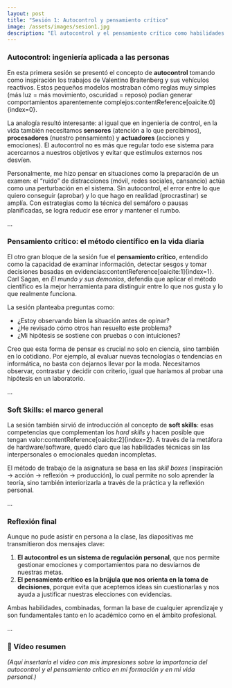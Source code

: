 ```yaml
---
layout: post
title: "Sesión 1: Autocontrol y pensamiento crítico"
image: /assets/images/sesion1.jpg
description: "El autocontrol y el pensamiento crítico como habilidades esenciales en la vida personal y profesional."
---
```


### Autocontrol: ingeniería aplicada a las personas  

En esta primera sesión se presentó el concepto de **autocontrol** tomando como inspiración los trabajos de Valentino Braitenberg y sus vehículos reactivos. Estos pequeños modelos mostraban cómo reglas muy simples (más luz = más movimiento, oscuridad = reposo) podían generar comportamientos aparentemente complejos:contentReference[oaicite:0]{index=0}.  

La analogía resultó interesante: al igual que en ingeniería de control, en la vida también necesitamos **sensores** (atención a lo que percibimos), **procesadores** (nuestro pensamiento) y **actuadores** (acciones y emociones). El autocontrol no es más que regular todo ese sistema para acercarnos a nuestros objetivos y evitar que estímulos externos nos desvíen.  

Personalmente, me hizo pensar en situaciones como la preparación de un examen: el “ruido” de distracciones (móvil, redes sociales, cansancio) actúa como una perturbación en el sistema. Sin autocontrol, el error entre lo que quiero conseguir (aprobar) y lo que hago en realidad (procrastinar) se amplía. Con estrategias como la técnica del semáforo o pausas planificadas, se logra reducir ese error y mantener el rumbo.  

<div class="separator">...</div>  

### Pensamiento crítico: el método científico en la vida diaria  

El otro gran bloque de la sesión fue el **pensamiento crítico**, entendido como la capacidad de examinar información, detectar sesgos y tomar decisiones basadas en evidencias:contentReference[oaicite:1]{index=1}. Carl Sagan, en *El mundo y sus demonios*, defendía que aplicar el método científico es la mejor herramienta para distinguir entre lo que nos gusta y lo que realmente funciona.  

La sesión planteaba preguntas como:  
- ¿Estoy observando bien la situación antes de opinar?  
- ¿He revisado cómo otros han resuelto este problema?  
- ¿Mi hipótesis se sostiene con pruebas o con intuiciones?  

Creo que esta forma de pensar es crucial no solo en ciencia, sino también en lo cotidiano. Por ejemplo, al evaluar nuevas tecnologías o tendencias en informática, no basta con dejarnos llevar por la moda. Necesitamos observar, contrastar y decidir con criterio, igual que haríamos al probar una hipótesis en un laboratorio.  

<div class="separator">...</div>  

### Soft Skills: el marco general  

La sesión también sirvió de introducción al concepto de **soft skills**: esas competencias que complementan los *hard skills* y hacen posible que tengan valor:contentReference[oaicite:2]{index=2}. A través de la metáfora de hardware/software, quedó claro que las habilidades técnicas sin las interpersonales o emocionales quedan incompletas.  

El método de trabajo de la asignatura se basa en las *skill boxes* (inspiración → acción → reflexión → producción), lo cual permite no solo aprender la teoría, sino también interiorizarla a través de la práctica y la reflexión personal.  

<div class="separator">...</div>  

### Reflexión final  

Aunque no pude asistir en persona a la clase, las diapositivas me transmitieron dos mensajes clave:  

1. **El autocontrol es un sistema de regulación personal**, que nos permite gestionar emociones y comportamientos para no desviarnos de nuestras metas.  
2. **El pensamiento crítico es la brújula que nos orienta en la toma de decisiones**, porque evita que aceptemos ideas sin cuestionarlas y nos ayuda a justificar nuestras elecciones con evidencias.  

Ambas habilidades, combinadas, forman la base de cualquier aprendizaje y son fundamentales tanto en lo académico como en el ámbito profesional.  

<div class="separator">...</div>  

### 🎥 Vídeo resumen  

*(Aquí insertaría el vídeo con mis impresiones sobre la importancia del autocontrol y el pensamiento crítico en mi formación y en mi vida personal.)*
